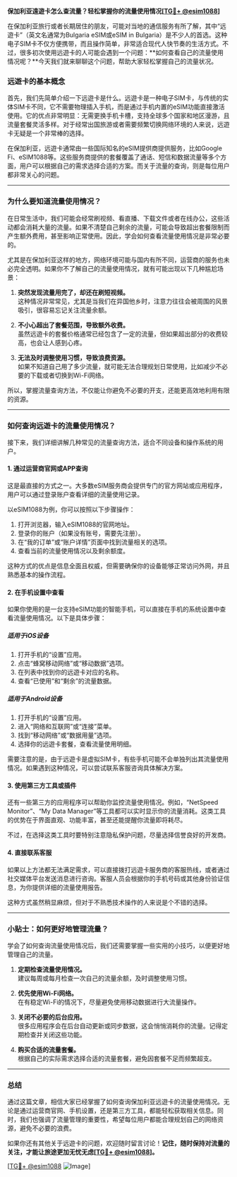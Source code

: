 **保加利亚遠遊卡怎么查流量？轻松掌握你的流量使用情况[[TG💪+ @esim1088](https://t.me/s/esim1088)]**

在保加利亚旅行或者长期居住的朋友，可能对当地的通信服务有所了解，其中“远遊卡”（英文名通常为Bulgaria eSIM或eSIM in Bulgaria）是不少人的首选。这种电子SIM卡不仅方便携带，而且操作简单，非常适合现代人快节奏的生活方式。不过，很多初次使用远遊卡的人可能会遇到一个问题：**如何查看自己的流量使用情况呢？**今天我们就来聊聊这个问题，帮助大家轻松掌握自己的流量状况。

### **远遊卡的基本概念**
首先，我们先简单介绍一下远遊卡是什么。远遊卡是一种电子SIM卡，与传统的实体SIM卡不同，它不需要物理插入手机，而是通过手机内置的eSIM功能直接激活使用。它的优点非常明显：无需更换手机卡槽，支持全球多个国家和地区漫游，且流量套餐灵活多样。对于经常出国旅游或者需要频繁切换网络环境的人来说，远遊卡无疑是一个非常棒的选择。

在保加利亚，远遊卡通常由一些国际知名的eSIM提供商提供服务，比如Google Fi、eSIM1088等。这些服务商提供的套餐覆盖了通话、短信和数据流量等多个方面，用户可以根据自己的需求选择合适的方案。而关于流量的查询，则是每位用户都非常关心的问题。

---

### **为什么要知道流量使用情况？**
在日常生活中，我们可能会经常刷视频、看直播、下载文件或者在线办公，这些活动都会消耗大量的流量。如果不清楚自己剩余的流量，可能会导致超出套餐限制而产生额外费用，甚至影响正常使用。因此，学会如何查看流量使用情况是非常必要的。

尤其是在保加利亚这样的地方，网络环境可能与国内有所不同，运营商的服务也未必完全透明。如果你不了解自己的流量使用情况，就有可能出现以下几种尴尬场景：

1. **突然发现流量用完了，却还在刷短视频。**  
   这种情况非常常见，尤其是当我们在异国他乡时，注意力往往会被周围的风景吸引，很容易忘记关注流量余额。
   
2. **不小心超出了套餐范围，导致额外收费。**  
   虽然远遊卡的套餐价格通常已经包含了一定的流量，但如果超出部分的收费较高，也会让人感到心疼。

3. **无法及时调整使用习惯，导致浪费资源。**  
   如果不知道自己用了多少流量，就可能无法合理规划日常使用，比如减少不必要的下载或者切换到Wi-Fi网络。

所以，掌握流量查询方法，不仅能让你避免不必要的开支，还能更高效地利用有限的资源。

---

### **如何查询远遊卡的流量使用情况？**
接下来，我们详细讲解几种常见的流量查询方法，适合不同设备和操作系统的用户。

#### **1. 通过运营商官网或APP查询**
这是最直接的方式之一。大多数eSIM服务商会提供专门的官方网站或应用程序，用户可以通过登录账户查看详细的流量使用记录。

以eSIM1088为例，你可以按照以下步骤操作：
1. 打开浏览器，输入eSIM1088的官网地址。
2. 登录你的账户（如果没有账号，需要先注册）。
3. 在“我的订单”或“账户详情”页面中找到流量相关的选项。
4. 查看当前的流量使用情况以及剩余额度。

这种方式的优点是信息全面且权威，但需要确保你的设备能够正常访问外网，并且熟悉基本的操作流程。

#### **2. 在手机设置中查看**
如果你使用的是一台支持eSIM功能的智能手机，可以直接在手机的系统设置中查看流量使用情况。以下是具体步骤：

##### **适用于iOS设备**
1. 打开手机的“设置”应用。
2. 点击“蜂窝移动网络”或“移动数据”选项。
3. 在列表中找到你的远遊卡对应的名称。
4. 查看“已使用”和“剩余”的流量数据。

##### **适用于Android设备**
1. 打开手机的“设置”应用。
2. 进入“网络和互联网”或“连接”菜单。
3. 找到“移动网络”或“数据用量”选项。
4. 选择你的远遊卡套餐，查看流量使用明细。

需要注意的是，由于远遊卡是虚拟SIM卡，有些手机可能不会单独列出其流量使用情况。如果遇到这种情况，可以尝试联系客服咨询具体解决方案。

#### **3. 使用第三方工具或插件**
还有一些第三方的应用程序可以帮助你监控流量使用情况。例如，“NetSpeed Monitor”、“My Data Manager”等工具都可以实时显示你的流量消耗。这类工具的优势在于界面直观、功能丰富，甚至还能提醒你流量即将耗尽。

不过，在选择这类工具时要特别注意隐私保护问题，尽量选择信誉良好的开发商。

#### **4. 直接联系客服**
如果以上方法都无法满足需求，可以直接拨打远遊卡服务商的客服热线，或者通过社交媒体平台发送消息进行咨询。客服人员会根据你的手机号码或其他身份验证信息，为你提供详细的流量使用报告。

这种方式虽然稍显麻烦，但对于不熟悉技术操作的人来说是个不错的选择。

---

### **小贴士：如何更好地管理流量？**
学会了如何查询流量使用情况后，我们还需要掌握一些实用的小技巧，以便更好地管理自己的流量。

1. **定期检查流量使用情况。**  
   建议每周或每月检查一次自己的流量余额，及时调整使用习惯。

2. **优先使用Wi-Fi网络。**  
   在有稳定Wi-Fi的情况下，尽量避免使用移动数据进行大流量操作。

3. **关闭不必要的后台应用。**  
   很多应用程序会在后台自动更新或同步数据，这会悄悄消耗你的流量。记得定期检查并关闭这些功能。

4. **购买合适的流量套餐。**  
   根据自己的实际需求选择合适的流量套餐，避免因套餐不足而频繁超支。

---

### **总结**
通过这篇文章，相信大家已经掌握了如何查询保加利亚远遊卡的流量使用情况。无论是通过运营商官网、手机设置，还是第三方工具，都能轻松获取相关信息。同时，我们也强调了流量管理的重要性，希望每位用户都能合理规划自己的网络资源，避免不必要的浪费。

如果你还有其他关于远遊卡的问题，欢迎随时留言讨论！**记住，随时保持对流量的关注，才能让旅途更加无忧无虑[[TG💪+ @esim1088](https://t.me/s/esim1088)]。**

[[TG💪+ @esim1088](https://t.me/s/esim1088) ![Image](https://i.postimg.cc/4NQfJmqS/Snipaste-2025-05-13-00-14-12.png)]